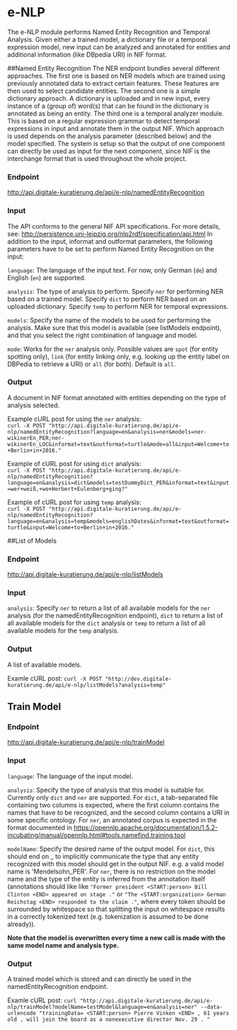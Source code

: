 # e-NLP


The e-NLP module performs Named Entity Recognition and Temporal Analysis. Given either a trained model, a dictionary file or a temporal expression model, new input can be analyzed and annotated for entities and additional information (like DBpedia URI) in NIF format.

##Named Entity Recognition
The NER endpoint bundles several different approaches. 
The first one is based on NER models which are trained using previously annotated data to extract certain features. These features are then used to select candidate entities. The second one is a simple dictionary approach. A dictionary is uploaded and in new input, every instance of a (group of) word(s) that can be found in the dictionary is annotated as being an entity. 
The third one is a temporal analyzer module. This is based on a regular expression grammar to detect temporal expressions in input and annotate them in the output NIF.
Which approach is used depends on the analysis parameter (described below) and the model specified.
The system is setup so that the output of one component can directly be used as input for the next component, since NIF is the interchange format that is used throughout the whole project.

### Endpoint

http://api.digitale-kuratierung.de/api/e-nlp/namedEntityRecognition

### Input
The API conforms to the general NIF API specifications. For more details, see: http://persistence.uni-leipzig.org/nlp2rdf/specification/api.html
In addition to the input, informat and outformat parameters, the following parameters have to be set to perform Named Entity Recognition on the input:  
  
`language`: The language of the input text. For now, only German (`de`) and English (`en`) are supported.  
  
`analysis`: The type of analysis to perform. Specify `ner` for performing NER based on a trained model. Specify `dict` to perform NER based on an uploaded dictionary. Specify `temp` to perform NER for temporal expressions.  
  
`models`: Specify the name of the models to be used for performing the analysis. Make sure that this model is available (see listModels endpoint), and that you select the right combination of language and model.
  

`mode`: Works for the `ner` analysis only. Possible values are `spot` (for entity spotting only), `link` (for entity linking only, e.g. looking up the entity label on DBPedia to retrieve a URI) or `all` (for both). Default is `all`.



### Output
A document in NIF format annotated with entities depending on the type of analysis selected.

Example cURL post for using the `ner` analysis:  
`curl -X POST "http://api.digitale-kuratierung.de/api/e-nlp/namedEntityRecognition?language=en&analysis=ner&models=ner-wikinerEn_PER;ner-wikinerEn_LOC&informat=text&outformat=turtle&mode=all&input=Welcome+to+Berlin+in+2016."`

Example of cURL post for using `dict` analysis:  
`curl -X POST "http://api.digitale-kuratierung.de/api/e-nlp/namedEntityRecognition?language=en&analysis=dict&models=testDummyDict_PER&informat=text&input=wer+weiß,+wo+Herbert+Eulenberg+ging?"`


Example of cURL post for using `temp` analysis:  
`curl -X POST "http://api.digitale-kuratierung.de/api/e-nlp/namedEntityRecognition?language=en&analysis=temp&models=englishDates&informat=text&outformat=turtle&input=Welcome+to+Berlin+in+2016."`

##List of Models

### Endpoint

http://api.digitale-kuratierung.de/api/e-nlp/listModels

### Input
`analysis`: Specify `ner` to return a list of all available models for the `ner` analysis (for the namedEntityRecognition endpoint), `dict` to return a list of all available models for the `dict` analysis or `temp` to return a list of all available models for the `temp` analysis.

### Output
A list of available models.

Examle cURL post:
`curl -X POST "http://dev.digitale-kuratierung.de/api/e-nlp/listModels?analysis=temp"`

## Train Model

### Endpoint

http://api.digitale-kuratierung.de/api/e-nlp/trainModel

### Input
`language`: The language of the input model.

`analysis`: Specify the type of analysis that this model is suitable for. Currently only `dict` and `ner` are supported. For `dict`, a tab-separated file containing two columns is expected, where the first column contains the names that have to be recognized, and the second column contains a URI in some specific ontology. For `ner`, an annotated corpus is expected in the format documented in https://opennlp.apache.org/documentation/1.5.2-incubating/manual/opennlp.html#tools.namefind.training.tool

`modelName`: Specify the desired name of the output model. For `dict`, this should end on _<TYPE> to implicitly communicate the type that any entity recognized with this model should get in the output NIF. e.g. a valid model name is 'Mendelsohn_PER'. For `ner`, there is no restriction on the model name and the type of the entity is inferred from the annotation itself (annotations should like like ```"Former president <START:person> Bill Clinton <END> appeared on stage ."``` or ```"The <START:organization> German Reichstag <END> responded to the claim ."```, where every token should be surrounded by whitespace so that splitting the input on whitespace results in a correctly tokenized text (e.g. tokenization is assumed to be done already)). 

**Note that the model is overwritten every time a new call is made with the same model name and analysis type.**

### Output
A trained model which is stored and can directly be used in the namedEntityRecognition endpoint.

Examle cURL post:
`curl "http://api.digitale-kuratierung.de/api/e-nlp/trainModel?modelName=testModel&language=en&analysis=ner" --data-urlencode "trainingData= <START:person> Pierre Vinken <END> , 61 years old , will join the board as a nonexecutive director Nov. 29 . "`

